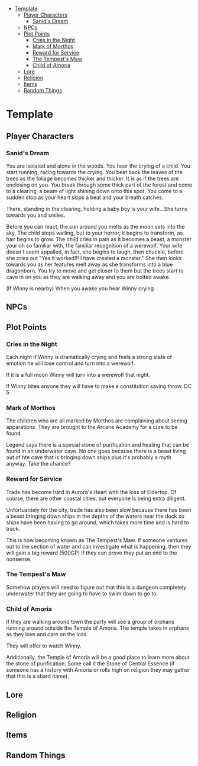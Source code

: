 - [Template](#template)
  - [Player Characters](#player-characters)
    - [Sanid's Dream](#sanids-dream)
  - [NPCs](#npcs)
  - [Plot Points](#plot-points)
    - [Cries in the Night](#cries-in-the-night)
    - [Mark of Morthos](#mark-of-morthos)
    - [Reward for Service](#reward-for-service)
    - [The Tempest's Maw](#the-tempests-maw)
    - [Child of Amoria](#child-of-amoria)
  - [Lore](#lore)
  - [Religion](#religion)
  - [Items](#items)
  - [Random Things](#random-things)

# Template

## Player Characters

### Sanid's Dream

You are isolated and alone in the woods. You hear the crying of a child. You start running, racing towards the crying. You beat back the leaves of the trees as the foliage becomes thicker and thicker. It is as if the trees are enclosing on you. You break through some thick part of the forest and come to a clearing, a beam of light shining down onto this spot. You come to a sudden stop as your heart skips a beat and your breath catches.

There, standing in the clearing, holding a baby boy is your wife...She turns towards you and smiles. 

Before you can react, the sun around you melts as the moon sets into the sky. The child stops wailing, but to your horror, it begins to transform, as hair begins to grow. The child cries in pain as it becomes a beast, a monster your oh so familiar with, the familiar recognition of a werewolf. Your wife doesn't seem appalled, in fact, she begins to laugh, then chuckle, before she cries out "Yes it worked!!! I have created a monster." She then looks towards you as her features melt away as she transforms into a blue dragonborn. You try to move and get closer to them but the trees start to cave in on you as they are walking away and you are bolted awake. 

(If Winny is nearby)
When you awake you hear Winny crying




## NPCs

## Plot Points

### Cries in the Night

Each night if Winny is dramatically crying and feels a strong state of emotion he will lose control and turn into a werewolf.

If it is a full moon Winny will turn into a werewolf that night.

If Winny bites anyone they will have to make a constitution saving throw. DC 5


### Mark of Morthos

The children who are all marked by Morthos are complaining about seeing apparations. They are brought to the Arcane Academy for a cure to be found.

Legend says there is a special stone of purification and healing that can be found in an underwater cave. No one goes because there is a beast living out of hte cave that is bringing down ships plus it's probably a myth anyway. Take the chance?


### Reward for Service

Trade has become hard in Aurora's Heart with the loss of Eldertop. Of course, there are other coastal cities, but everyone is being extra diligent. 

Unfortuantely for the city, trade has also been slow because there has been a beast bringing down ships in the depths of the waters near the dock so ships have been having to go around, which takes more time and is hard to track. 

This is now becoming known as The Tempest's Maw. If someone ventures out to the section of water and can investigate what is happening, then they will gain a big reward (500GP) if they can prove they put an end to the nonsense.

### The Tempest's Maw

Somehow players will need to figure out that this is a dungeon completely underwater that they are going to have to swim down to go to. 



### Child of Amoria

If they are walking around town the party will see a group of orphans running around outside the Temple of Amoria. The temple takes in orphans as they love and care on the loss. 

They will offer to watch Winny. 

Additionally, the Temple of Amoria will be a good place to learn more about the stone of purification. Some call it the Stone of Central Essence (if someone has a history with Amoria or rolls high on religion they may gather that this is a shard name). 



## Lore

## Religion

## Items

## Random Things